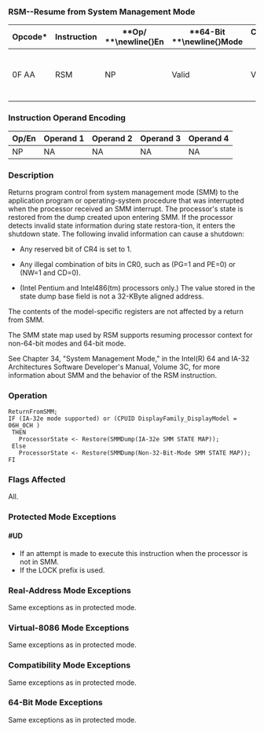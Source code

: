 ### RSM--Resume from System Management Mode


|**Opcode***|**Instruction**|**Op/ **\newline{}**En**|**64-Bit **\newline{}**Mode**|**Compat/**\newline{}**Leg Mode**|**Description**|
|-----------|---------------|------------------------|-----------------------------|---------------------------------|---------------|
|0F AA|RSM|NP|Valid|Valid|Resume operation of interrupted program.|
### Instruction Operand Encoding


|Op/En|Operand 1|Operand 2|Operand 3|Operand 4|
|-----|---------|---------|---------|---------|
|NP|NA|NA|NA|NA|
### Description


Returns program control from system management mode (SMM) to the application program or operating-system procedure that was interrupted when the processor received an SMM interrupt. The processor's state is restored from the dump created upon entering SMM. If the processor detects invalid state information during state restora-tion, it enters the shutdown state. The following invalid information can cause a shutdown:

*  Any reserved bit of CR4 is set to 1.

*  Any illegal combination of bits in CR0, such as (PG=1 and PE=0) or (NW=1 and CD=0).

*  (Intel Pentium and Intel486(tm) processors only.) The value stored in the state dump base field is not a 32-KByte aligned address.

The contents of the model-specific registers are not affected by a return from SMM.

The SMM state map used by RSM supports resuming processor context for non-64-bit modes and 64-bit mode. 

See Chapter 34, "System Management Mode," in the Intel(R) 64 and IA-32 Architectures Software Developer's Manual, Volume 3C, for more information about SMM and the behavior of the RSM instruction.


### Operation

```info-verb
ReturnFromSMM;
IF (IA-32e mode supported) or (CPUID DisplayFamily_DisplayModel = 06H_0CH )
 THEN
   ProcessorState <- Restore(SMMDump(IA-32e SMM STATE MAP));
 Else
   ProcessorState <- Restore(SMMDump(Non-32-Bit-Mode SMM STATE MAP));
FI
```
### Flags Affected


All.


### Protected Mode Exceptions

#### #UD
* If an attempt is made to execute this instruction when the processor is not in SMM.
* If the LOCK prefix is used.

### Real-Address Mode Exceptions



Same exceptions as in protected mode.


### Virtual-8086 Mode Exceptions



Same exceptions as in protected mode.


### Compatibility Mode Exceptions



Same exceptions as in protected mode.


### 64-Bit Mode Exceptions



Same exceptions as in protected mode.

